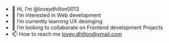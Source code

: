 - 👋 Hi, I’m @loveydhillon0013
- 👀 I’m interested in Web development
- 🌱 I’m currently learning UX desinging
- 💞️ I’m looking to collaborate on Frontend development Projects
- 📫 How to reach me lovey.dhillon@ymail.com

<!---
loveydhillon0013/loveydhillon0013 is a ✨ special ✨ repository because its `README.md` (this file) appears on your GitHub profile.
You can click the Preview link to take a look at your changes.
--->
